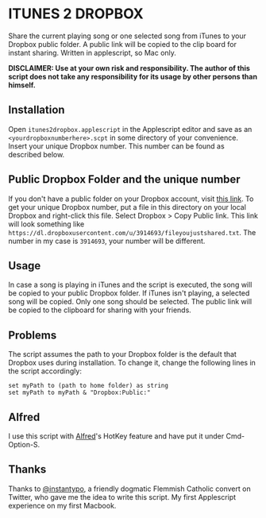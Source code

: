 ITUNES 2 DROPBOX
================

Share the current playing song or one selected song from iTunes to
your Dropbox public folder. A public link will be copied to the clip
board for instant sharing. Written in applescript, so Mac only.

**DISCLAIMER: Use at your own risk and responsibility. The author of
  this script does not take any responsibility for its usage by other
  persons than himself.**

Installation
------------

Open `itunes2dropbox.applescript` in the Applescript editor and save
as an `<yourdropboxnumberhere>.scpt` in some directory of your
convenience. Insert your unique Dropbox number. This number can be
found as described below.

Public Dropbox Folder and the unique number
-------------------------------------------

If you don't have a public folder on your Dropbox account, visit
[this link](https://www.dropbox.com/enable_public_folder). To get your
unique Dropbox number, put a file in this directory on your local
Dropbox and right-click this file. Select Dropbox > Copy Public link.
This link will look something like
`https://dl.dropboxusercontent.com/u/3914693/fileyoujustshared.txt`.
The number in my case is `3914693`, your number will be different.

Usage
----

In case a song is playing in iTunes and the script is executed, the
song will be copied to your public Dropbox folder. If iTunes isn't
playing, a selected song will be copied. Only one song should be
selected. The public link will be copied to the clipboard for
sharing with your friends.

Problems
--------

The script assumes the path to your Dropbox folder is the default that
Dropbox uses during installation. To change it, change the following
lines in the script accordingly:

    set myPath to (path to home folder) as string
	set myPath to myPath & "Dropbox:Public:"
        
Alfred 
------

I use this script with [Alfred](http://www.alfredapp.com/)'s HotKey
feature and have put it under Cmd-Option-S.

Thanks 
------

Thanks to [@instantypo](http://www.twitter.com/instantypo), a friendly
dogmatic Flemmish Catholic convert on Twitter, who gave me the idea to
write this script. My first Applescript experience on my first
Macbook.
